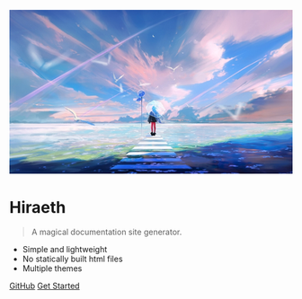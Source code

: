 <!-- _coverpage.md -->

![logo](img/photo1.jpg)

# Hiraeth

> A magical documentation site generator.

- Simple and lightweight
- No statically built html files
- Multiple themes

[GitHub](https://github.com/hi-rath)
[Get Started](README)

<!-- [Get Started](#Headline) -->
